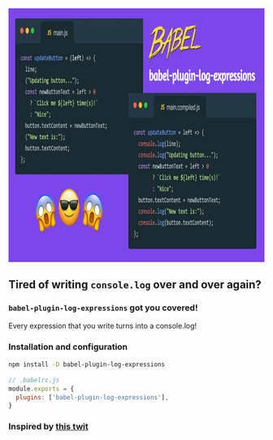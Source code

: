 <img height="500" src="/banner.jpg" alt="plugin banner">

## Tired of writing `console.log` over and over again?
### `babel-plugin-log-expressions` got you covered!
Every expression that you write turns into a console.log!

### Installation and configuration
```bash
npm install -D babel-plugin-log-expressions
```
```js
// .babelrc.js
module.exports = {
  plugins: ['babel-plugin-log-expressions'],
}
```

### Inspired by [this twit](https://twitter.com/temoncher/status/1596858308681695233?s=46&t=tVWmCyQuVzf_A8IGcw6KyA)
